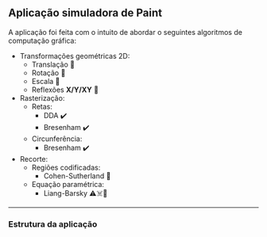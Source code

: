 ## Aplicação simuladora de Paint

A aplicação foi feita com o intuito de abordar o seguintes algoritmos de computação gráfica:

- Transformações geométricas 2D:
    - Translação 🔄
    - Rotação 🔄
    - Escala 🔄
    - Reflexões **X/Y/XY** 🔄
- Rasterização:
    - Retas:
        - DDA ✔️
        - Bresenham ✔️
    - Circunferência:
        - Bresenham ✔️
- Recorte:
    - Regiões codificadas:
        - Cohen-Sutherland 🔄
    - Equação paramétrica:
        - Liang-Barsky ⚠️☠️🚨
------
### Estrutura da aplicação
